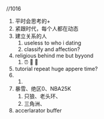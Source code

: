 //1016

1. 平时会思考的+
2. 紧跟时代，每个人都在动态
3. 建立关系的人
   1. useless to who i dating 
   2. classify and affection?
4. religious behind me but byyond
   1. :alarm_clock: :facepunch: :imp:
5. tutorial repeat huge appere time?
6. 1. 
7. 暴雪、绝区0、NBA25K
   1. 只狼、老头环、
   2. 三角洲、
8. accerlarator buffer
